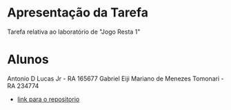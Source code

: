 # Apresentação da Tarefa

Tarefa relativa ao laboratório de "Jogo Resta 1"

# Alunos
Antonio D Lucas Jr - RA 165677
Gabriel Eiji Mariano de Menezes Tomonari - RA 234774

- [link para o repositorio](https://github.com/GabrielTomonari/MC322/tree/master/lab04)
